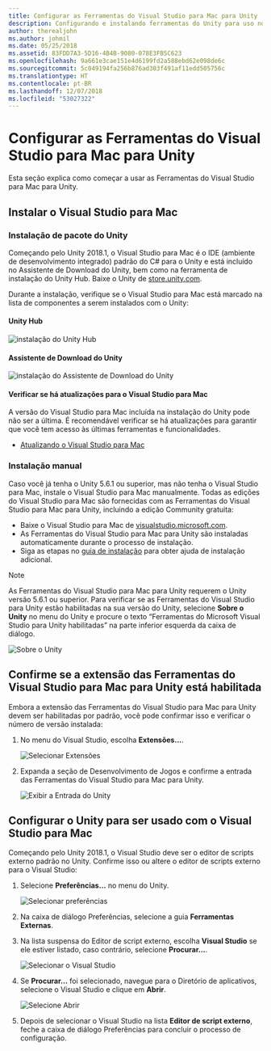 ```yaml
---
title: Configurar as Ferramentas do Visual Studio para Mac para Unity
description: Configurando e instalando ferramentas do Unity para uso no Visual Studio para Mac
author: therealjohn
ms.author: johmil
ms.date: 05/25/2018
ms.assetid: 83FDD7A3-5D16-4B4B-9080-078E3FB5C623
ms.openlocfilehash: 9a661e3cae151e4d6199fd2a588ebd62e098de6c
ms.sourcegitcommit: 5c049194fa256b876ad303f491af11edd505756c
ms.translationtype: HT
ms.contentlocale: pt-BR
ms.lasthandoff: 12/07/2018
ms.locfileid: "53027322"
---
```

# <a name="set-up-visual-studio-for-mac-tools-for-unity"></a>Configurar as Ferramentas do Visual Studio para Mac para Unity

Esta seção explica como começar a usar as Ferramentas do Visual Studio para Mac para Unity.

## <a name="install-visual-studio-for-mac"></a>Instalar o Visual Studio para Mac

### <a name="unity-bundled-installation"></a>Instalação de pacote do Unity

Começando pelo Unity 2018.1, o Visual Studio para Mac é o IDE (ambiente de desenvolvimento integrado) padrão do C# para o Unity e está incluído no Assistente de Download do Unity, bem como na ferramenta de instalação do Unity Hub. Baixe o Unity de [store.unity.com](https://store.unity.com/).

Durante a instalação, verifique se o Visual Studio para Mac está marcado na lista de componentes a serem instalados com o Unity:

#### <a name="unity-hub"></a>Unity Hub

![instalação do Unity Hub](media/setup-vsmac-tools-unity-image7.png)

#### <a name="unity-download-assistant"></a>Assistente de Download do Unity

![instalação do Assistente de Download do Unity](media/setup-vsmac-tools-unity-image8.png)

#### <a name="check-for-updates-to-visual-studio-for-mac"></a>Verificar se há atualizações para o Visual Studio para Mac

A versão do Visual Studio para Mac incluída na instalação do Unity pode não ser a última. É recomendável verificar se há atualizações para garantir que você tem acesso às últimas ferramentas e funcionalidades.

* [Atualizando o Visual Studio para Mac](update.md)

### <a name="manual-installation"></a>Instalação manual

Caso você já tenha o Unity 5.6.1 ou superior, mas não tenha o Visual Studio para Mac, instale o Visual Studio para Mac manualmente. Todas as edições do Visual Studio para Mac são fornecidas com as Ferramentas do Visual Studio para Mac para Unity, incluindo a edição Community gratuita:

* Baixe o Visual Studio para Mac de [visualstudio.microsoft.com](https://visualstudio.microsoft.com/).
* As Ferramentas do Visual Studio para Mac para Unity são instaladas automaticamente durante o processo de instalação.
* Siga as etapas no [guia de instalação](installation.md) para obter ajuda de instalação adicional.

> [!NOTE]
> As Ferramentas do Visual Studio para Mac para Unity requerem o Unity versão 5.6.1 ou superior. Para verificar se as Ferramentas do Visual Studio para Unity estão habilitadas na sua versão do Unity, selecione **Sobre o Unity** no menu do Unity e procure o texto “Ferramentas do Microsoft Visual Studio para Unity habilitadas” na parte inferior esquerda da caixa de diálogo.
>
> ![Sobre o Unity](media/setup-vsmac-tools-unity-image3.png)

## <a name="confirm-that-the-visual-studio-for-mac-tools-for-unity-extension-is-enabled"></a>Confirme se a extensão das Ferramentas do Visual Studio para Mac para Unity está habilitada

Embora a extensão das Ferramentas do Visual Studio para Mac para Unity devem ser habilitadas por padrão, você pode confirmar isso e verificar o número de versão instalada:

1. No menu do Visual Studio, escolha **Extensões...**.

   ![Selecionar Extensões](media/setup-vsmac-tools-unity-image1.png)

2. Expanda a seção de Desenvolvimento de Jogos e confirme a entrada das Ferramentas do Visual Studio para Mac para Unity.

   ![Exibir a Entrada do Unity](media/setup-vsmac-tools-unity-image2.png)

## <a name="configure-unity-for-use-with-visual-studio-for-mac"></a>Configurar o Unity para ser usado com o Visual Studio para Mac

Começando pelo Unity 2018.1, o Visual Studio deve ser o editor de scripts externo padrão no Unity. Confirme isso ou altere o editor de scripts externo para o Visual Studio:

1. Selecione **Preferências...**  no menu do Unity.

   ![Selecionar preferências](media/setup-vsmac-tools-unity-image4.png)

2. Na caixa de diálogo Preferências, selecione a guia **Ferramentas Externas**.

3. Na lista suspensa do Editor de script externo, escolha **Visual Studio** se ele estiver listado, caso contrário, selecione **Procurar...**.

   ![Selecionar o Visual Studio](media/setup-vsmac-tools-unity-image5.png)

4. Se **Procurar...** foi selecionado, navegue para o Diretório de aplicativos, selecione o Visual Studio e clique em **Abrir**.

   ![Selecione Abrir](media/setup-vsmac-tools-unity-image6.png)

5. Depois de selecionar o Visual Studio na lista **Editor de script externo**, feche a caixa de diálogo Preferências para concluir o processo de configuração.